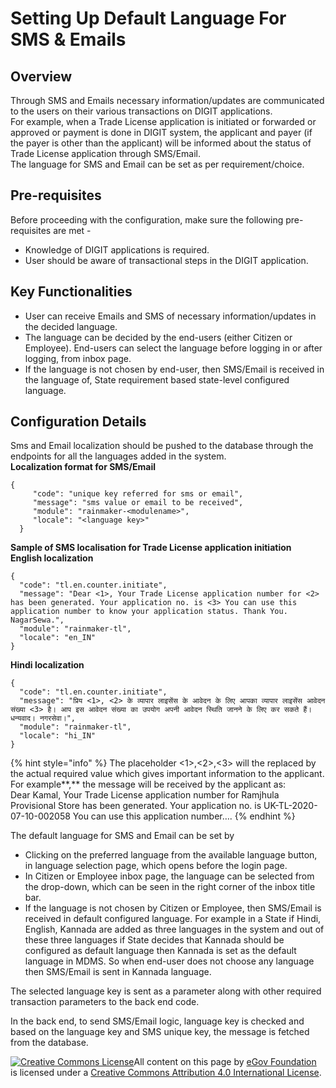 # Setting Up Default Language For SMS & Emails

## Overview

Through SMS and Emails necessary information/updates are communicated to the users on their various transactions on DIGIT applications.  
For example, when a Trade License application is initiated or forwarded or approved or payment is done in DIGIT system, the applicant and payer \(if the payer is other than the applicant\) will be informed about the status of Trade License application through SMS/Email.  
The language for SMS and Email can be set as per requirement/choice.

## Pre-requisites

Before proceeding with the configuration, make sure the following pre-requisites are met -

* Knowledge of DIGIT applications is required.
* User should be aware of transactional steps in the DIGIT application.

## Key Functionalities

* User can receive Emails and SMS of necessary information/updates in the decided language.
* The language can be decided by the end-users \(either Citizen or Employee\). End-users can select the language before logging in or after logging, from inbox page.
* If the language is not chosen by end-user, then SMS/Email is received in the language of, State requirement based state-level configured language.

## Configuration Details

Sms and Email localization should be pushed to the database through the endpoints for all the languages added in the system.  
**Localization format for SMS/Email**

```text
{
     "code": "unique key referred for sms or email",
     "message": "sms value or email to be received",
     "module": "rainmaker-<modulename>",
     "locale": "<language key>"
  }
```

**Sample of SMS localisation for Trade License application initiation**  
**English localization**

```text
{
  "code": "tl.en.counter.initiate",
  "message": "Dear <1>, Your Trade License application number for <2> has been generated. Your application no. is <3> You can use this application number to know your application status. Thank You. NagarSewa.",
  "module": "rainmaker-tl",
  "locale": "en_IN"
}
```

**Hindi localization**

```text
{
  "code": "tl.en.counter.initiate",
  "message": "प्रिय <1>, <2> के व्यापार लाइसेंस के आवेदन के लिए आपका व्यापार लाइसेंस आवेदन संख्या <3> है। आप इस आवेदन संख्या का उपयोग अपनी आवेदन स्थिति जानने के लिए कर सकते हैं। धन्यवाद। नगरसेवा।",
  "module": "rainmaker-tl",
  "locale": "hi_IN"
}
```

{% hint style="info" %}
The placeholder &lt;1&gt;,&lt;2&gt;,&lt;3&gt; will the replaced by the actual required value which gives important information to the applicant.  
For example**,** the message will be received by the applicant as:  
Dear Kamal, Your Trade License application number for Ramjhula Provisional Store has been generated. Your application no. is UK-TL-2020-07-10-002058 You can use this application number….
{% endhint %}

The default language for SMS and Email can be set by

* Clicking on the preferred language from the available language button, in language selection page, which opens before the login page.
* In Citizen or Employee inbox page, the language can be selected from the drop-down, which can be seen in the right corner of the inbox title bar.
* If the language is not chosen by Citizen or Employee, then SMS/Email is received in default configured language. For example in a State if Hindi, English, Kannada are added as three languages in the system and out of these three languages if State decides that Kannada should be configured as default language then Kannada is set as the default language in MDMS. So when end-user does not choose any language then SMS/Email is sent in Kannada language.

The selected language key is sent as a parameter along with other required transaction parameters to the back end code.

In the back end, to send SMS/Email logic, language key is checked and based on the language key and SMS unique key, the message is fetched from the database.

[![Creative Commons License](https://i.creativecommons.org/l/by/4.0/80x15.png)​](http://creativecommons.org/licenses/by/4.0/)All content on this page by [eGov Foundation](https://egov.org.in/) is licensed under a [Creative Commons Attribution 4.0 International License](http://creativecommons.org/licenses/by/4.0/).

